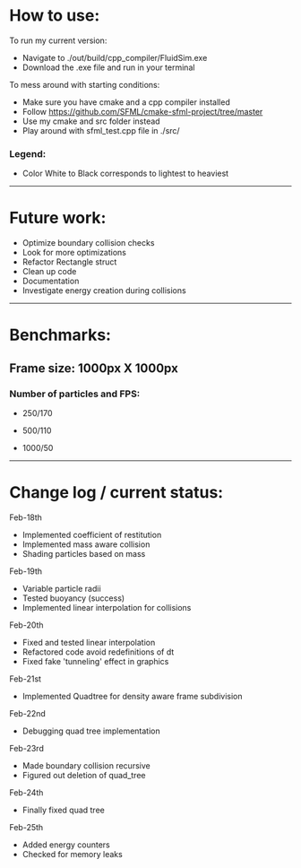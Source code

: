# How to use:

To run my current version:
* Navigate to ./out/build/cpp_compiler/FluidSim.exe
* Download the .exe file and run in your terminal

To mess around with starting conditions:
* Make sure you have cmake and a cpp compiler installed
* Follow https://github.com/SFML/cmake-sfml-project/tree/master
* Use my cmake and src folder instead
* Play around with sfml_test.cpp file in ./src/

### Legend:
* Color White to Black corresponds to lightest to heaviest

------------

# Future work:

* Optimize boundary collision checks
* Look for more optimizations
* Refactor Rectangle struct 
* Clean up code
* Documentation
* Investigate energy creation during collisions



------------

# Benchmarks:

## Frame size: 1000px X 1000px

### Number of particles and FPS:

* 250/170

* 500/110

* 1000/50
------------
# Change log / current status:
Feb-18th
* Implemented coefficient of restitution
* Implemented mass aware collision
* Shading particles based on mass

Feb-19th
* Variable particle radii
* Tested buoyancy (success)
* Implemented linear interpolation for collisions

Feb-20th
* Fixed and tested linear interpolation
* Refactored code avoid redefinitions of dt
* Fixed fake 'tunneling' effect in graphics

Feb-21st
* Implemented Quadtree for density aware frame subdivision

Feb-22nd
* Debugging quad tree implementation

Feb-23rd
* Made boundary collision recursive
* Figured out deletion of quad_tree

Feb-24th
* Finally fixed quad tree

Feb-25th
* Added energy counters
* Checked for memory leaks

